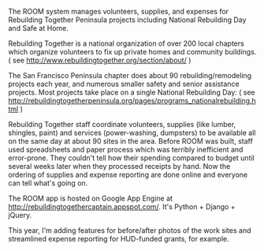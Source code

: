 The ROOM system manages volunteers, supplies, and expenses for Rebuilding Together Peninsula projects including National Rebuilding Day and Safe at Home.

Rebuilding Together is a national organization of over 200 local chapters which organize volunteers to fix up private homes and community buildings.
( see http://www.rebuildingtogether.org/section/about/ )

The San Francisco Peninsula chapter does about 90 rebuilding/remodeling projects each year, and numerous smaller safety and senior assistance projects.   Most projects take place on a single National Rebuilding Day:
( see http://rebuildingtogetherpeninsula.org/pages/programs_nationalrebuilding.html )

Rebuilding Together staff coordinate volunteers, supplies (like lumber, shingles, paint) and services (power-washing, dumpsters) to be available all on the same day at about 90 sites in the area.   Before ROOM was built, staff used spreadsheets and paper process which was terribly inefficient and error-prone.  They couldn't tell how their spending compared to budget until several weeks later when they processed receipts by hand.   Now the ordering of supplies and expense reporting are done online and everyone can tell what's going on.

The ROOM app is hosted on Google App Engine at http://rebuildingtogethercaptain.appspot.com/.  It's Python + Django + jQuery.

This year, I'm adding features for before/after photos of the work sites and streamlined expense reporting for HUD-funded grants, for example.